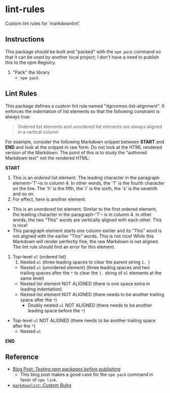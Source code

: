 # lint-rules

Custom lint rules for 'markdownlint'.

## Instructions

This package should be built and "packed" with the `npm pack` command so that it can be used by another local project; I
don't have a need to publish this to the npm Registry.

1. "Pack" the library 
   *  `npm pack`
    
## Lint Rules

This package defines a custom lint rule named "dgroomes-list-alignment". It enforces the indentation of list elements so
that the following constraint is always true:

> Ordered list elements and unordered list elements are always aligned in a vertical column

For example, consider the following Markdown snippet between **START** and **END** and look at the snippet in raw form.
Do not look at the HTML rendered version of the Markdown. The point of this is to study the "authored Markdown text" not the
rendered HTML:

**START**

1. This is an *ordered* list element. The leading character in the paragraph element–'T'–is in column 4. In other words,
   the 'T' is the fourth character on the line. The 'h' is the fifth, the 'i' is the sixth, the 's' is the seventh and so
   on.
1. For effect, here is another element.

*  This is an *unordered* list element. Similar to the first ordered element, the leading character in the paragraph–'T'–
   is in column 4. In other words, the two "This" words are vertically aligned with each other. This is nice!
* This paragraph element starts one column earlier and its "This" word is not aligned with the earlier "This" words. This
  is not nice! While this Markdown will render perfectly fine, the raw Markdown is not aligned. The lint rule should find
  an error for this element.

1. Top-level `ol` (ordered list)
   1. Nested `ol` (three leading spaces to clear the parent string `1. `)
   *  Nested `ul` (unordered element) (three leading spaces and two trailing spaces after the `*` to clear the `1.` string
      of `ol` elements at the same level)
    *  Nested list element NOT ALIGNED (there is one space extra in leading indentation)  
   * Nested list element NOT ALIGNED (there needs to be another trailing space after the `*`)
     *  Doubly nested `ul` NOT ALIGNED (there needs to be another leading space before the `*`)

* Top-level `ul` NOT ALIGNED (there needs to be another trailing space after the `*`)
   *  Nested `ul`

**END**

## Reference

*  [Blog Post: *Testing npm packages before publishing*](https://medium.com/@vcarl/problems-with-npm-link-and-an-alternative-4dbdd3e66811)
   *  This blog post makes a good case for the `npm pack` command in favor of `npm link`.
*  [`markdownlint`: *Custom Rules*](https://github.com/DavidAnson/markdownlint/blob/main/doc/CustomRules.md)
